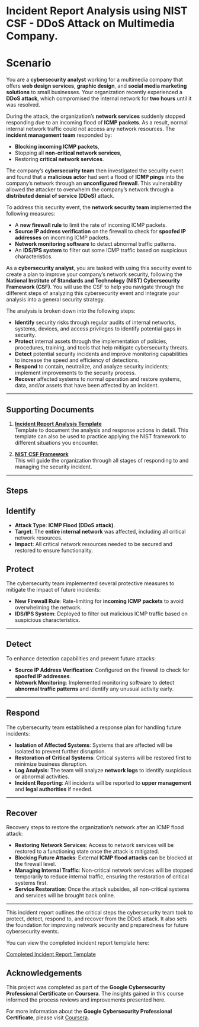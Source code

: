 # **Incident Report Analysis using NIST CSF - DDoS Attack on Multimedia Company**. 

# **Scenario**

You are a **cybersecurity analyst** working for a multimedia company that offers **web design services**, **graphic design**, and **social media marketing solutions** to small businesses. Your organization recently experienced a **DDoS attack**, which compromised the internal network for **two hours** until it was resolved.

During the attack, the organization’s **network services** suddenly stopped responding due to an incoming flood of **ICMP packets**. As a result, normal internal network traffic could not access any network resources. The **incident management team** responded by:
- **Blocking incoming ICMP packets**,
- Stopping all **non-critical network services**,
- Restoring **critical network services**.

The company’s **cybersecurity team** then investigated the security event and found that a **malicious actor** had sent a flood of **ICMP pings** into the company’s network through an **unconfigured firewall**. This vulnerability allowed the attacker to overwhelm the company’s network through a **distributed denial of service (DDoS)** attack.

To address this security event, the **network security team** implemented the following measures:
- A **new firewall rule** to limit the rate of incoming ICMP packets.
- **Source IP address verification** on the firewall to check for **spoofed IP addresses** on incoming ICMP packets.
- **Network monitoring software** to detect abnormal traffic patterns.
- An **IDS/IPS system** to filter out some ICMP traffic based on suspicious characteristics.

As a **cybersecurity analyst**, you are tasked with using this security event to create a plan to improve your company’s network security, following the **National Institute of Standards and Technology (NIST) Cybersecurity Framework (CSF)**. You will use the CSF to help you navigate through the different steps of analyzing this cybersecurity event and integrate your analysis into a general security strategy.

The analysis is broken down into the following steps:

- **Identify** security risks through regular audits of internal networks, systems, devices, and access privileges to identify potential gaps in security.
- **Protect** internal assets through the implementation of policies, procedures, training, and tools that help mitigate cybersecurity threats.
- **Detect** potential security incidents and improve monitoring capabilities to increase the speed and efficiency of detections.
- **Respond** to contain, neutralize, and analyze security incidents; implement improvements to the security process.
- **Recover** affected systems to normal operation and restore systems, data, and/or assets that have been affected by an incident.

---

## **Supporting Documents**

1. **[Incident Report Analysis Template](https://github.com/cherinejoseph/incident-response-nist-csf/blob/main/Incident-report-analysis-template.pdf)**  
    Template to document the analysis and response actions in detail. This template can also be used to practice applying the NIST framework to different situations you encounter.

   
3. **[NIST CSF Framework](https://github.com/cherinejoseph/incident-response-nist-csf/blob/main/Applying-the-NIST-CSF-.pdf)**  
   This will guide the organization through all stages of responding to and managing the security incident.



---

## Steps

## **Identify**
- **Attack Type**: **ICMP Flood (DDoS attack)**.
- **Target**: The **entire internal network** was affected, including all critical network resources.
- **Impact**: All critical network resources needed to be secured and restored to ensure functionality.

## **Protect**
The cybersecurity team implemented several protective measures to mitigate the impact of future incidents:
- **New Firewall Rule**: Rate-limiting for **incoming ICMP packets** to avoid overwhelming the network.
- **IDS/IPS System**: Deployed to filter out malicious ICMP traffic based on suspicious characteristics.

---

## **Detect**
To enhance detection capabilities and prevent future attacks:
- **Source IP Address Verification**: Configured on the firewall to check for **spoofed IP addresses**.
- **Network Monitoring**: Implemented monitoring software to detect **abnormal traffic patterns** and identify any unusual activity early.

---

## **Respond**
The cybersecurity team established a response plan for handling future incidents:
- **Isolation of Affected Systems**: Systems that are affected will be isolated to prevent further disruption.
- **Restoration of Critical Systems**: Critical systems will be restored first to minimize business disruption.
- **Log Analysis**: The team will analyze **network logs** to identify suspicious or abnormal activities.
- **Incident Reporting**: All incidents will be reported to **upper management** and **legal authorities** if needed.

---

## **Recover**
Recovery steps to restore the organization’s network after an ICMP flood attack:
- **Restoring Network Services**: Access to network services will be restored to a functioning state once the attack is mitigated.
- **Blocking Future Attacks**: External **ICMP flood attacks** can be blocked at the firewall level.
- **Managing Internal Traffic**: Non-critical network services will be stopped temporarily to reduce internal traffic, ensuring the restoration of critical systems first.
- **Service Restoration**: Once the attack subsides, all non-critical systems and services will be brought back online.

---

This incident report outlines the critical steps the cybersecurity team took to protect, detect, respond to, and recover from the DDoS attack. It also sets the foundation for improving network security and preparedness for future cybersecurity events.

You can view the completed incident report template here:

[Completed Incident Report Template](https://github.com/cherinejoseph/incident-response-nist-csf/blob/main/Completed-Incident-report-analysis.pdf)

## **Acknowledgements**

This project was completed as part of the **Google Cybersecurity Professional Certificate** on **Coursera**. The insights gained in this course informed the process reviews and improvements presented here.

For more information about the **Google Cybersecurity Professional Certificate**, please visit [Coursera](https://www.coursera.org/professional-certificates/google-cybersecurity).









